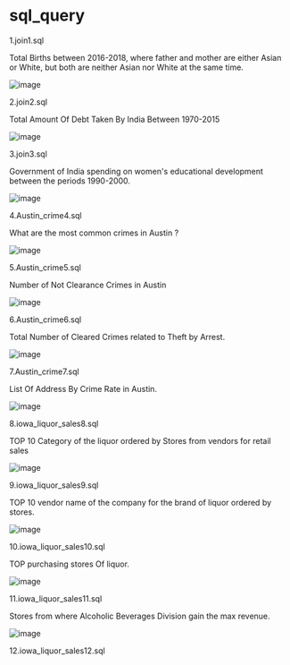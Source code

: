# sql_query

1.join1.sql

Total Births between 2016-2018, where father and mother are either Asian or White, 
but both are neither Asian nor White at the same time.

![image](https://user-images.githubusercontent.com/75080175/156103085-de81255c-943b-4c8c-befd-b76d8dd1bc4e.png)


2.join2.sql

Total Amount Of Debt Taken By India  Between 1970-2015 

![image](https://user-images.githubusercontent.com/75080175/156103292-520341a7-6cd5-4e39-885f-62d0cd6916a3.png)


3.join3.sql

Government of India spending on women's educational development between the periods 1990-2000.

![image](https://user-images.githubusercontent.com/75080175/156103510-b3001a33-51f9-434c-8293-537b297e38e2.png)


4.Austin_crime4.sql

What are the most common crimes in Austin ?

![image](https://user-images.githubusercontent.com/75080175/156104044-9b8d751e-c244-4bb9-84d4-5c7c6069cb54.png)


5.Austin_crime5.sql

Number of Not Clearance Crimes in Austin 

![image](https://user-images.githubusercontent.com/75080175/156104673-fc48eb8b-efde-46e6-b608-eb357800223b.png)


6.Austin_crime6.sql

Total Number of  Cleared Crimes  related to Theft by Arrest.

![image](https://user-images.githubusercontent.com/75080175/156105235-3be7d68a-94fd-4e77-8bb5-9bd85759d06a.png)


7.Austin_crime7.sql

List Of Address By Crime Rate in Austin.

![image](https://user-images.githubusercontent.com/75080175/156105863-afb4a884-f065-4390-9891-a9b669eaee4b.png)


8.iowa_liquor_sales8.sql

TOP  10  Category  of  the  liquor  ordered by Stores from vendors for retail sales 

![image](https://user-images.githubusercontent.com/75080175/156107412-750eb586-cccc-4dab-8724-3d337d8ec605.png)


9.iowa_liquor_sales9.sql

TOP 10 vendor name of the company for the brand of liquor ordered by stores.

![image](https://user-images.githubusercontent.com/75080175/156108106-7570a5c0-9d0d-4be6-963e-32758e0fdc75.png)


10.iowa_liquor_sales10.sql

TOP purchasing stores Of liquor.

![image](https://user-images.githubusercontent.com/75080175/156108313-b64f1590-a1a5-4c1e-b80d-c93acaa3c5c5.png)


11.iowa_liquor_sales11.sql

Stores from where Alcoholic Beverages Division gain the max revenue.

![image](https://user-images.githubusercontent.com/75080175/156110278-0a21aefc-c353-41df-aade-32de2d6e5650.png)


12.iowa_liquor_sales12.sql




